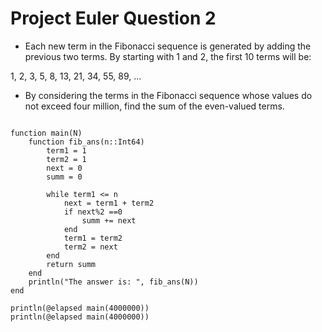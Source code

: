 Project Euler Question 2
========================

- Each new term in the Fibonacci sequence is generated by adding the previous two terms. By starting with 1 and 2, the first 10 terms will be:

1, 2, 3, 5, 8, 13, 21, 34, 55, 89, ...

- By considering the terms in the Fibonacci sequence whose values do not exceed four million, find the sum of the even-valued terms.


<pre><code>
function main(N)
	function fib_ans(n::Int64)
		term1 = 1
		term2 = 1
		next = 0
		summ = 0

		while term1 <= n
			next = term1 + term2
			if next%2 ==0
				summ += next
			end
			term1 = term2
			term2 = next
		end
		return summ
	end
	println("The answer is: ", fib_ans(N))
end

println(@elapsed main(4000000))
println(@elapsed main(4000000))
</code></pre>
